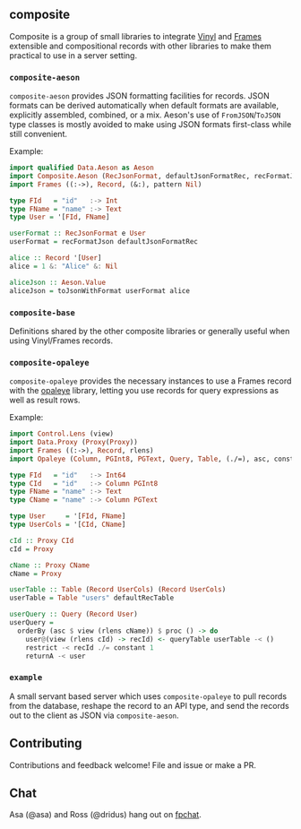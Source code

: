 ## composite

Composite is a group of small libraries to integrate [Vinyl](https://github.com/VinylRecords/Vinyl/) and [Frames](https://github.com/acowley/Frames) extensible and compositional records with other libraries to make them practical to use in a server setting.

### `composite-aeson`

`composite-aeson` provides JSON formatting facilities for records. JSON formats can be derived automatically when default formats are available, explicitly assembled, combined, or a mix. Aeson's use of `FromJSON`/`ToJSON` type classes is mostly avoided to make using JSON formats first-class while still convenient.

Example:

```haskell
import qualified Data.Aeson as Aeson
import Composite.Aeson (RecJsonFormat, defaultJsonFormatRec, recFormatJson)
import Frames ((:->), Record, (&:), pattern Nil)

type FId   = "id"   :-> Int
type FName = "name" :-> Text
type User = '[FId, FName]

userFormat :: RecJsonFormat e User
userFormat = recFormatJson defaultJsonFormatRec

alice :: Record '[User]
alice = 1 &: "Alice" &: Nil

aliceJson :: Aeson.Value
aliceJson = toJsonWithFormat userFormat alice
```

### `composite-base`

Definitions shared by the other composite libraries or generally useful when using Vinyl/Frames records.

### `composite-opaleye`

`composite-opaleye` provides the necessary instances to use a Frames record with the [opaleye](https://github.com/tomjaguarpaw/haskell-opaleye) library, letting you use records for query expressions as well as result rows.

Example:

```haskell
import Control.Lens (view)
import Data.Proxy (Proxy(Proxy))
import Frames ((:->), Record, rlens)
import Opaleye (Column, PGInt8, PGText, Query, Table, (./=), asc, constant, orderBy, queryTable, restrict)

type FId   = "id"   :-> Int64
type CId   = "id"   :-> Column PGInt8
type FName = "name" :-> Text
type CName = "name" :-> Column PGText

type User     = '[FId, FName]
type UserCols = '[CId, CName]

cId :: Proxy CId
cId = Proxy

cName :: Proxy CName
cName = Proxy

userTable :: Table (Record UserCols) (Record UserCols)
userTable = Table "users" defaultRecTable

userQuery :: Query (Record User)
userQuery =
  orderBy (asc $ view (rlens cName)) $ proc () -> do
    user@(view (rlens cId) -> recId) <- queryTable userTable -< ()
    restrict -< recId ./= constant 1
    returnA -< user
```

### `example`

A small servant based server which uses `composite-opaleye` to pull records from the database, reshape
the record to an API type, and send the records out to the client as JSON via `composite-aeson`.

## Contributing

Contributions and feedback welcome! File and issue or make a PR.

## Chat

Asa (@asa) and Ross (@dridus) hang out on [fpchat](https://fpchat.com).

